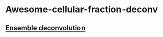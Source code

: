 # Awesome-cellular-fraction-deconv
## [Ensemble deconvolution](https://academic.oup.com/bioinformatics/article/38/11/3004/6570586?login=false)
